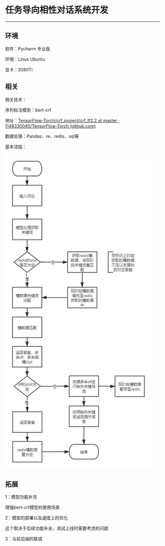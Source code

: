 # 任务导向相性对话系统开发

------





## 环境

软件：Pycharm 专业版

环境：Linux Ubuntu

显卡：2080Ti



## 相关

相关技术：

序列标注模型：bert-crf

地址：[TensorFlow-Torch/crf_project/crf_tf2.2 at master · 1148330040/TensorFlow-Torch (github.com)](https://github.com/1148330040/TensorFlow-Torch/tree/master/crf_project/crf_tf2.2)

数据处理：Pandas、re、redis、sql等

基本流程：

![基本流程](image-folder/基本流程.png)

## 拓展

1：模型功能补充

增强bert-crf模型的使用场景



2：模型的部署以及速度上的优化

这个取决于后续功能补全，测试上线时需要考虑的问题



3：与前后端的联调
